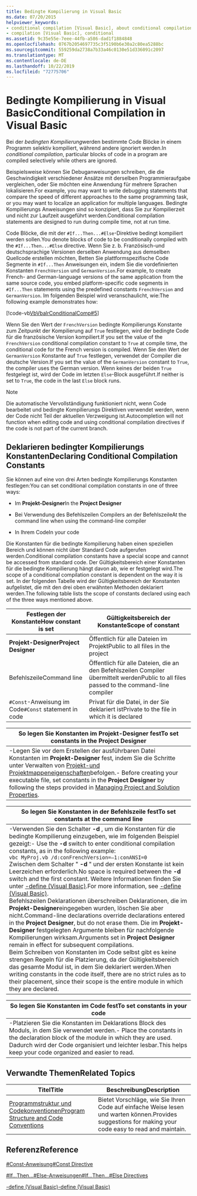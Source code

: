 ```yaml
---
title: Bedingte Kompilierung in Visual Basic
ms.date: 07/20/2015
helpviewer_keywords:
- conditional compilation [Visual Basic], about conditional compilation
- compilation [Visual Basic], conditional
ms.assetid: 9c35e55e-7eee-44fb-a586-dad1f1884848
ms.openlocfilehash: 0767b2054697735c3f5190b6e30a2c80ea5288bc
ms.sourcegitcommit: 559259da2738a7b33a46c0130e51d336091c2097
ms.translationtype: MT
ms.contentlocale: de-DE
ms.lasthandoff: 10/22/2019
ms.locfileid: "72775706"
---
```

# <a name="conditional-compilation-in-visual-basic"></a><span data-ttu-id="c729a-102">Bedingte Kompilierung in Visual Basic</span><span class="sxs-lookup"><span data-stu-id="c729a-102">Conditional Compilation in Visual Basic</span></span>
<span data-ttu-id="c729a-103">Bei der *bedingten Kompilierung*werden bestimmte Code Blöcke in einem Programm selektiv kompiliert, während andere ignoriert werden.</span><span class="sxs-lookup"><span data-stu-id="c729a-103">In *conditional compilation*, particular blocks of code in a program are compiled selectively while others are ignored.</span></span>  
  
 <span data-ttu-id="c729a-104">Beispielsweise können Sie Debuganweisungen schreiben, die die Geschwindigkeit verschiedener Ansätze mit derselben Programmieraufgabe vergleichen, oder Sie möchten eine Anwendung für mehrere Sprachen lokalisieren.</span><span class="sxs-lookup"><span data-stu-id="c729a-104">For example, you may want to write debugging statements that compare the speed of different approaches to the same programming task, or you may want to localize an application for multiple languages.</span></span> <span data-ttu-id="c729a-105">Bedingte Kompilierungs Anweisungen sind so konzipiert, dass Sie zur Kompilierzeit und nicht zur Laufzeit ausgeführt werden.</span><span class="sxs-lookup"><span data-stu-id="c729a-105">Conditional compilation statements are designed to run during compile time, not at run time.</span></span>  
  
 <span data-ttu-id="c729a-106">Code Blöcke, die mit der `#If...Then...#Else`-Direktive bedingt kompiliert werden sollen.</span><span class="sxs-lookup"><span data-stu-id="c729a-106">You denote blocks of code to be conditionally compiled with the `#If...Then...#Else` directive.</span></span> <span data-ttu-id="c729a-107">Wenn Sie z. b. Französisch-und deutschsprachige Versionen derselben Anwendung aus demselben Quellcode erstellen möchten, Betten Sie plattformspezifische Code Segmente in `#If...Then` Anweisungen ein, indem Sie die vordefinierten Konstanten `FrenchVersion` und `GermanVersion`.</span><span class="sxs-lookup"><span data-stu-id="c729a-107">For example, to create French- and German-language versions of the same application from the same source code, you embed platform-specific code segments in `#If...Then` statements using the predefined constants `FrenchVersion` and `GermanVersion`.</span></span> <span data-ttu-id="c729a-108">Im folgenden Beispiel wird veranschaulicht, wie:</span><span class="sxs-lookup"><span data-stu-id="c729a-108">The following example demonstrates how:</span></span>  
  
 [!code-vb[VbVbalrConditionalComp#5](~/samples/snippets/visualbasic/VS_Snippets_VBCSharp/VbVbalrConditionalComp/VB/Class1.vb#5)]  
  
 <span data-ttu-id="c729a-109">Wenn Sie den Wert der `FrenchVersion` bedingte Kompilierungs Konstante zum Zeitpunkt der Kompilierung auf `True` festlegen, wird der bedingte Code für die französische Version kompiliert.</span><span class="sxs-lookup"><span data-stu-id="c729a-109">If you set the value of the `FrenchVersion` conditional compilation constant to `True` at compile time, the conditional code for the French version is compiled.</span></span> <span data-ttu-id="c729a-110">Wenn Sie den Wert der `GermanVersion` Konstante auf `True` festlegen, verwendet der Compiler die deutsche Version.</span><span class="sxs-lookup"><span data-stu-id="c729a-110">If you set the value of the `GermanVersion` constant to `True`, the compiler uses the German version.</span></span> <span data-ttu-id="c729a-111">Wenn keines der beiden `True` festgelegt ist, wird der Code im letzten `Else`-Block ausgeführt.</span><span class="sxs-lookup"><span data-stu-id="c729a-111">If neither is set to `True`, the code in the last `Else` block runs.</span></span>  
  
> [!NOTE]
> <span data-ttu-id="c729a-112">Die automatische Vervollständigung funktioniert nicht, wenn Code bearbeitet und bedingte Kompilierungs Direktiven verwendet werden, wenn der Code nicht Teil der aktuellen Verzweigung ist.</span><span class="sxs-lookup"><span data-stu-id="c729a-112">Autocompletion will not function when editing code and using conditional compilation directives if the code is not part of the current branch.</span></span>  
  
## <a name="declaring-conditional-compilation-constants"></a><span data-ttu-id="c729a-113">Deklarieren bedingter Kompilierungs Konstanten</span><span class="sxs-lookup"><span data-stu-id="c729a-113">Declaring Conditional Compilation Constants</span></span>  
 <span data-ttu-id="c729a-114">Sie können auf eine von drei Arten bedingte Kompilierungs Konstanten festlegen:</span><span class="sxs-lookup"><span data-stu-id="c729a-114">You can set conditional compilation constants in one of three ways:</span></span>  
  
- <span data-ttu-id="c729a-115">Im **Projekt-Designer**</span><span class="sxs-lookup"><span data-stu-id="c729a-115">In the **Project Designer**</span></span>  
  
- <span data-ttu-id="c729a-116">Bei Verwendung des Befehlszeilen Compilers an der Befehlszeile</span><span class="sxs-lookup"><span data-stu-id="c729a-116">At the command line when using the command-line compiler</span></span>  
  
- <span data-ttu-id="c729a-117">In Ihrem Code</span><span class="sxs-lookup"><span data-stu-id="c729a-117">In your code</span></span>  
  
 <span data-ttu-id="c729a-118">Die Konstanten für die bedingte Kompilierung haben einen speziellen Bereich und können nicht über Standard Code aufgerufen werden.</span><span class="sxs-lookup"><span data-stu-id="c729a-118">Conditional compilation constants have a special scope and cannot be accessed from standard code.</span></span> <span data-ttu-id="c729a-119">Der Gültigkeitsbereich einer Konstanten für die bedingte Kompilierung hängt davon ab, wie er festgelegt wird.</span><span class="sxs-lookup"><span data-stu-id="c729a-119">The scope of a conditional compilation constant is dependent on the way it is set.</span></span> <span data-ttu-id="c729a-120">In der folgenden Tabelle wird der Gültigkeitsbereich der Konstanten aufgelistet, die mit den drei oben erwähnten Methoden deklariert werden.</span><span class="sxs-lookup"><span data-stu-id="c729a-120">The following table lists the scope of constants declared using each of the three ways mentioned above.</span></span>  
  
|<span data-ttu-id="c729a-121">Festlegen der Konstante</span><span class="sxs-lookup"><span data-stu-id="c729a-121">How constant is set</span></span>|<span data-ttu-id="c729a-122">Gültigkeitsbereich der Konstante</span><span class="sxs-lookup"><span data-stu-id="c729a-122">Scope of constant</span></span>|  
|---|---|  
|<span data-ttu-id="c729a-123">**Projekt-Designer**</span><span class="sxs-lookup"><span data-stu-id="c729a-123">**Project Designer**</span></span>|<span data-ttu-id="c729a-124">Öffentlich für alle Dateien im Projekt</span><span class="sxs-lookup"><span data-stu-id="c729a-124">Public to all files in the project</span></span>|  
|<span data-ttu-id="c729a-125">Befehlszeile</span><span class="sxs-lookup"><span data-stu-id="c729a-125">Command line</span></span>|<span data-ttu-id="c729a-126">Öffentlich für alle Dateien, die an den Befehlszeilen Compiler übermittelt werden</span><span class="sxs-lookup"><span data-stu-id="c729a-126">Public to all files passed to the command-line compiler</span></span>|  
|<span data-ttu-id="c729a-127">`#Const`-Anweisung im Code</span><span class="sxs-lookup"><span data-stu-id="c729a-127">`#Const` statement in code</span></span>|<span data-ttu-id="c729a-128">Privat für die Datei, in der Sie deklariert ist</span><span class="sxs-lookup"><span data-stu-id="c729a-128">Private to the file in which it is declared</span></span>|  
  
|<span data-ttu-id="c729a-129">So legen Sie Konstanten im Projekt-Designer fest</span><span class="sxs-lookup"><span data-stu-id="c729a-129">To set constants in the Project Designer</span></span>|  
|---|  
|<span data-ttu-id="c729a-130">-Legen Sie vor dem Erstellen der ausführbaren Datei Konstanten im **Projekt-Designer** fest, indem Sie die Schritte unter Verwalten von [Projekt-und Projektmappeneigenschaften](/visualstudio/ide/managing-project-and-solution-properties)befolgen.</span><span class="sxs-lookup"><span data-stu-id="c729a-130">-   Before creating your executable file, set constants in the **Project Designer** by following the steps provided in [Managing Project and Solution Properties](/visualstudio/ide/managing-project-and-solution-properties).</span></span>|  
  
|<span data-ttu-id="c729a-131">So legen Sie Konstanten in der Befehlszeile fest</span><span class="sxs-lookup"><span data-stu-id="c729a-131">To set constants at the command line</span></span>|  
|---|  
|<span data-ttu-id="c729a-132">-Verwenden Sie den Schalter **-d** , um die Konstanten für die bedingte Kompilierung einzugeben, wie im folgenden Beispiel gezeigt:</span><span class="sxs-lookup"><span data-stu-id="c729a-132">-   Use the **-d** switch to enter conditional compilation constants, as in the following example:</span></span><br />     `vbc MyProj.vb /d:conFrenchVersion=–1:conANSI=0`<br />     <span data-ttu-id="c729a-133">Zwischen dem Schalter " **-d** " und der ersten Konstante ist kein Leerzeichen erforderlich.</span><span class="sxs-lookup"><span data-stu-id="c729a-133">No space is required between the **-d** switch and the first constant.</span></span> <span data-ttu-id="c729a-134">Weitere Informationen finden Sie unter [-define (Visual Basic)](../../../visual-basic/reference/command-line-compiler/define.md).</span><span class="sxs-lookup"><span data-stu-id="c729a-134">For more information, see [-define (Visual Basic)](../../../visual-basic/reference/command-line-compiler/define.md).</span></span><br />     <span data-ttu-id="c729a-135">Befehlszeilen Deklarationen überschreiben Deklarationen, die im **Projekt-Designer**eingegeben wurden, löschen Sie aber nicht.</span><span class="sxs-lookup"><span data-stu-id="c729a-135">Command-line declarations override declarations entered in the **Project Designer**, but do not erase them.</span></span> <span data-ttu-id="c729a-136">Die im **Projekt-Designer** festgelegten Argumente bleiben für nachfolgende Kompilierungen wirksam.</span><span class="sxs-lookup"><span data-stu-id="c729a-136">Arguments set in **Project Designer** remain in effect for subsequent compilations.</span></span><br />     <span data-ttu-id="c729a-137">Beim Schreiben von Konstanten im Code selbst gibt es keine strengen Regeln für die Platzierung, da der Gültigkeitsbereich das gesamte Modul ist, in dem Sie deklariert werden.</span><span class="sxs-lookup"><span data-stu-id="c729a-137">When writing constants in the code itself, there are no strict rules as to their placement, since their scope is the entire module in which they are declared.</span></span>|  
  
|<span data-ttu-id="c729a-138">So legen Sie Konstanten im Code fest</span><span class="sxs-lookup"><span data-stu-id="c729a-138">To set constants in your code</span></span>|  
|---|  
|<span data-ttu-id="c729a-139">-Platzieren Sie die Konstanten im Deklarations Block des Moduls, in dem Sie verwendet werden.</span><span class="sxs-lookup"><span data-stu-id="c729a-139">-   Place the constants in the declaration block of the module in which they are used.</span></span> <span data-ttu-id="c729a-140">Dadurch wird der Code organisiert und leichter lesbar.</span><span class="sxs-lookup"><span data-stu-id="c729a-140">This helps keep your code organized and easier to read.</span></span>|  
  
## <a name="related-topics"></a><span data-ttu-id="c729a-141">Verwandte Themen</span><span class="sxs-lookup"><span data-stu-id="c729a-141">Related Topics</span></span>  
  
|<span data-ttu-id="c729a-142">Titel</span><span class="sxs-lookup"><span data-stu-id="c729a-142">Title</span></span>|<span data-ttu-id="c729a-143">Beschreibung</span><span class="sxs-lookup"><span data-stu-id="c729a-143">Description</span></span>|  
|---|---|  
|[<span data-ttu-id="c729a-144">Programmstruktur und Codekonventionen</span><span class="sxs-lookup"><span data-stu-id="c729a-144">Program Structure and Code Conventions</span></span>](../../../visual-basic/programming-guide/program-structure/program-structure-and-code-conventions.md)|<span data-ttu-id="c729a-145">Bietet Vorschläge, wie Sie Ihren Code auf einfache Weise lesen und warten können.</span><span class="sxs-lookup"><span data-stu-id="c729a-145">Provides suggestions for making your code easy to read and maintain.</span></span>|  
  
## <a name="reference"></a><span data-ttu-id="c729a-146">Referenz</span><span class="sxs-lookup"><span data-stu-id="c729a-146">Reference</span></span>  
 [<span data-ttu-id="c729a-147">#Const-Anweisung</span><span class="sxs-lookup"><span data-stu-id="c729a-147">#Const Directive</span></span>](../../../visual-basic/language-reference/directives/const-directive.md)  
  
 [<span data-ttu-id="c729a-148">#If...Then...#Else-Anweisungen</span><span class="sxs-lookup"><span data-stu-id="c729a-148">#If...Then...#Else Directives</span></span>](../../../visual-basic/language-reference/directives/if-then-else-directives.md)  
  
 [<span data-ttu-id="c729a-149">-define (Visual Basic)</span><span class="sxs-lookup"><span data-stu-id="c729a-149">-define (Visual Basic)</span></span>](../../../visual-basic/reference/command-line-compiler/define.md)
